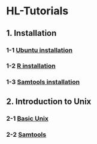# HL-Tutorials


## 1. Installation
### 1-1 [Ubuntu installation](https://github.com/hoonlecture/BTH5078-41/blob/main/1-1_Ubuntu_installation.md)
### 1-2 [R installation](https://github.com/hoonlecture/BTH5078-41/blob/main/tutorial/1-2_R_installation_tutorial.md)
### 1-3 [Samtools installation](https://github.com/hoonlecture/BTH5078-41/blob/main/1-3_Samtools_Installation.md)


## 2. Introduction to Unix
### 2-1 [Basic Unix](https://github.com/hoonlecture/BTH5078-41/blob/main/2-1_Introduction_to_UNIX.md)
### 2-2 [Samtools](https://github.com/hoonlecture/BTH5078-41/blob/main/2-2_Samtools.md)

